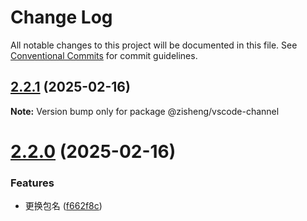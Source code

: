 # Change Log

All notable changes to this project will be documented in this file.
See [Conventional Commits](https://conventionalcommits.org) for commit guidelines.

## [2.2.1](https://github.com/youngjuning/zisheng/compare/v2.2.0...v2.2.1) (2025-02-16)

**Note:** Version bump only for package @zisheng/vscode-channel





# [2.2.0](https://github.com/youngjuning/zisheng/compare/v2.1.0...v2.2.0) (2025-02-16)


### Features

* 更换包名 ([f662f8c](https://github.com/youngjuning/zisheng/commit/f662f8c70b3772e4c4649b5e81d8dc6b28513310))
